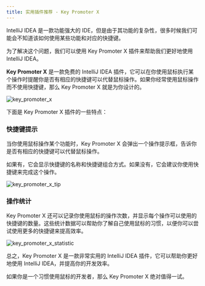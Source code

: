 ```yaml
---
title: 实用插件推荐 - Key Promoter X
---
```




IntelliJ IDEA 是一款功能强大的 IDE，但是由于其功能的复杂性，很多时候我们可能会不知道该如何使用某些功能和对应的快捷键。

为了解决这个问题，我们可以使用 Key Promoter X 插件来帮助我们更好地使用 IntelliJ IDEA。

**Key Promoter X** 是一款免费的 IntelliJ IDEA 插件，它可以在你使用鼠标执行某个操作时提醒你是否有相应的快捷键可以代替鼠标操作。如果你经常使用鼠标操作而不使用快捷键，那么 Key Promoter X 就是为你设计的。

![key_promoter_x](https://www.lin2j.tech/blog-image/intellij-recommoned/key_promoter_x.png)

下面是 Key Promoter X 插件的一些特点：

### 快捷键提示

当你使用鼠标操作某个功能时，Key Promoter X 会弹出一个操作提示框，告诉你是否有相应的快捷键可以代替鼠标操作。

如果有，它会显示快捷键的名称和快捷键组合方式。如果没有，它会建议你使用快捷键来完成这个操作。

![key_promoter_x_tip](https://www.lin2j.tech/blog-image/intellij-recommoned/key_promoter_x_tip.png)

### 操作统计

Key Promoter X 还可以记录你使用鼠标的操作次数，并显示每个操作可以使用的快捷键的数量。这些统计数据可以帮助你了解自己使用鼠标的习惯，以便你可以尝试使用更多的快捷键来提高效率。

![key_promoter_x_statistic](https://www.lin2j.tech/blog-image/intellij-recommoned/key_promoter_x_statistic.png)

总之，Key Promoter X 是一款非常实用的 IntelliJ IDEA 插件，它可以帮助你更好地使用 IntelliJ IDEA，并提高你的开发效率。

如果你是一个习惯使用鼠标的开发者，那么 Key Promoter X 绝对值得一试。

